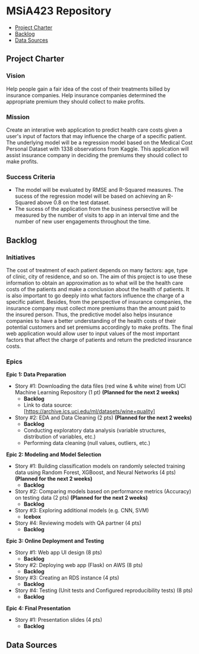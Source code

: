 # MSiA423 Repository

<!-- toc -->

- [Project Charter](#project-charter)
- [Backlog](#backlog)
- [Data Sources](#data-sources)

## Project Charter
### Vision
Help people gain a fair idea of the cost of their treatments billed by insurance companies. Help insurance companies determined the appropriate premium they should collect to make profits. 
### Mission
Create an interative web application to predict health care costs given a user's input of factors that may influence the charge of a specific patient. The underlying model will be a regression model based on the Medical Cost Personal Dataset with 1338 observations from Kaggle. This application will assist insurance company in deciding the premiums they should collect to make profits.
### Success Criteria
- The model will be evaluated by RMSE and R-Squared measures. The sucess of the regression model will be based on achieving an R-Squared above 0.8 on the test dataset. 
- The sucess of the application from the business persective will be measured by the number of visits to app in an interval time and the number of new user engagements throughout the time. 
## Backlog 
### Initiatives
The cost of treatment of each patient depends on many factors: age, type of clinic, city of residence, and so on. The aim of this project is to use these information to obtain an approximation as to what will be the health care costs of the patients and make a conclusion about the health of patients. It is also important to go deeply into what factors influence the charge of a specific patient. Besides, from the perspective of insurance companies, the insurance company must collect more premiums than the amount paid to the insured person. Thus, the predictive model also helps insurance companies to have a better understanding of the health costs of their potential customers and set premiums accordingly to make profits. The final web application would allow user to input values of the most important factors that affect the charge of patients and return the predicted insurance costs.  
### Epics
**Epic 1: Data Preparation** 
- Story #1: Downloading the data files (red wine & white wine) from UCI Machine Learning Repository (1 pt) **(Planned for the next 2 weeks)**
    - **Backlog**
    - Link to data source:[https://archive.ics.uci.edu/ml/datasets/wine+quality]
- Story #2: EDA and Data Cleaning (2 pts) **(Planned for the next 2 weeks)**
    - **Backlog**
    - Conducting exploratory data analysis (variable structures, distribution of variables, etc.)
    - Performing data cleaning (null values, outliers, etc.)
    
**Epic 2: Modeling and Model Selection** 
- Story #1: Building classification models on randomly selected training data using Random Forest, XGBoost, and Neural Networks (4 pts) **(Planned for the next 2 weeks)**
    - **Backlog**
- Story #2: Comparing models based on performance metrics (Accuracy) on testing data (2 pts) **(Planned for the next 2 weeks)**
    - **Backlog**
- Story #3: Exploring additional models (e.g. CNN, SVM)
    -   **Icebox**
- Story #4: Reviewing models with QA partner (4 pts)
    - **Backlog**
    
**Epic 3: Online Deployment and Testing** 
- Story #1: Web app UI design (8 pts)
    - **Backlog**
- Story #2: Deploying web app (Flask) on AWS (8 pts)
    - **Backlog**
- Story #3: Creating an RDS instance (4 pts)
    - **Backlog**
- Story #4: Testing (Unit tests and Configured reproducibility tests) (8 pts)
    - **Backlog**
    
**Epic 4: Final Presentation**  
- Story #1: Presentation slides (4 pts)
    - **Backlog**


## Data Sources


